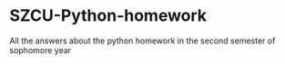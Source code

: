 # SZCU-Python-homework
All the answers about the python homework in the second semester of sophomore year
